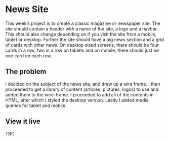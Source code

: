 # News Site

This week’s project is to create a classic magazine or newspaper site. The site should contain a header with a name of the site, a logo and a navbar. This should also change depending on if you visit the site from a mobile, tablet or desktop. Further the site should have a big news section and a grid of cards with other news. On desktop sized screens, there should be four cards in a row, two in a row on tablets and on mobile, there should just be one card on each row.

## The problem

I decided on the subject of the news site, and drew up a wire frame. I then proceeded to get a library of content (articles, pictures, logos) to use and added them to the wire-frame. I proceeded to add all of the contents in HTML, after which I styled the desktop version. Lastly I added media queries for tablet and mobile.

## View it live
TBC
